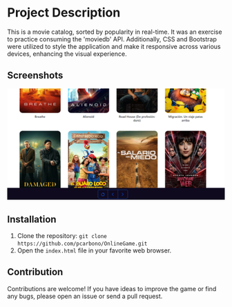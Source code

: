 # Project Description

This is a movie catalog, sorted by popularity in real-time. It was an exercise to practice consuming the 'moviedb' API. Additionally, CSS and Bootstrap were utilized to style the application and make it responsive across various devices, enhancing the visual experience.

## Screenshots

![Screenshot 1](/img/ScreenShot.png)

## Installation

1. Clone the repository: `git clone https://github.com/pcarbono/OnlineGame.git`
2. Open the `index.html` file in your favorite web browser.


## Contribution

Contributions are welcome! If you have ideas to improve the game or find any bugs, please open an issue or send a pull request.

